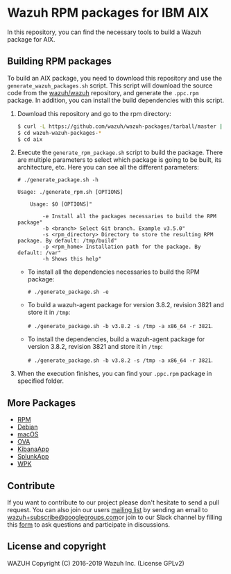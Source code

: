 Wazuh RPM packages for IBM AIX
==============================

In this repository, you can find the necessary tools to build a Wazuh package for AIX.

## Building RPM packages

To build an AIX package, you need to download this repository and use the `generate_wazuh_packages.sh` script. This script will download the source code from the [wazuh/wazuh](https://github.com/wazuh/wazuh) repository, and generate the `.ppc.rpm` package. In addition, you can install the build dependencies with this script.

1. Download this repository and go to the rpm directory:
    ```bash
    $ curl -L https://github.com/wazuh/wazuh-packages/tarball/master | tar zx 
    $ cd wazuh-wazuh-packages-*
    $ cd aix
    ```

2. Execute the `generate_rpm_package.sh` script to build the package. There are multiple parameters to select which package is going to be built, its architecture, etc. Here you can see all the different parameters:
    ```shellsession
    # ./generate_package.sh -h

    Usage: ./generate_rpm.sh [OPTIONS]

        Usage: $0 [OPTIONS]"
  
            -e Install all the packages necessaries to build the RPM package"
            -b <branch> Select Git branch. Example v3.5.0"
            -s <rpm_directory> Directory to store the resulting RPM package. By default: /tmp/build"
            -p <rpm_home> Installation path for the package. By default: /var"
            -h Shows this help"
    ```
    * To install all the dependencies necessaries to build the RPM package:

        `# ./generate_package.sh -e`
    * To build a wazuh-agent package for version 3.8.2, revision 3821 and store it in `/tmp`:

        `# ./generate_package.sh -b v3.8.2 -s /tmp -a x86_64 -r 3821`.
    * To install the dependencies, build a wazuh-agent package for version 3.8.2, revision 3821 and store it in `/tmp`:

        `# ./generate_package.sh -b v3.8.2 -s /tmp -a x86_64 -r 3821`.
    
3. When the execution finishes, you can find your `.ppc.rpm` package in specified folder.

## More Packages

- [RPM](/rpms/README.md)
- [Debian](/debs/README.md)
- [macOS](/macos/README.md)
- [OVA](/ova/README.md)
- [KibanaApp](/wazuhapp/README.md)
- [SplunkApp](/splunkapp/README.md)
- [WPK](/wpk/README.md)

## Contribute

If you want to contribute to our project please don't hesitate to send a pull request. You can also join our users [mailing list](https://groups.google.com/d/forum/wazuh) by sending an email to [wazuh+subscribe@googlegroups.com](mailto:wazuh+subscribe@googlegroups.com)or join to our Slack channel by filling this [form](https://wazuh.com/community/join-us-on-slack/) to ask questions and participate in discussions.

## License and copyright

WAZUH
Copyright (C) 2016-2019 Wazuh Inc.  (License GPLv2)
